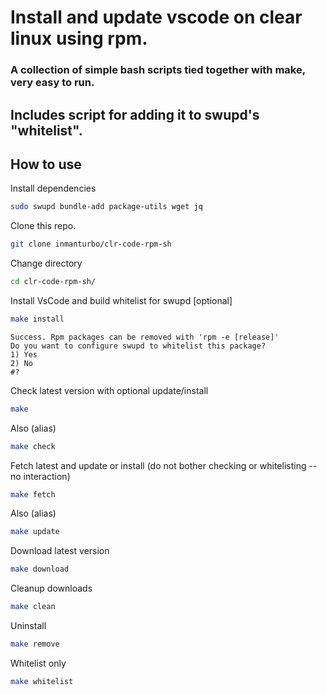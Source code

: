 # Install and update vscode on clear linux using rpm.

### A collection of simple bash scripts tied together with make, very easy to run.

## Includes script for adding it to swupd's "whitelist".

## How to use
Install dependencies
```bash
sudo swupd bundle-add package-utils wget jq
```

Clone this repo.

```bash
git clone inmanturbo/clr-code-rpm-sh
```
Change directory
```bash
cd clr-code-rpm-sh/
```

Install VsCode and build whitelist for swupd [optional]
```bash
make install
```
````
Success. Rpm packages can be removed with 'rpm -e [release]'
Do you want to configure swupd to whitelist this package?
1) Yes
2) No
#? 
````

Check latest version with optional update/install
```bash
make
```
Also (alias)
```bash
make check
```
Fetch latest and update or install (do not bother checking or whitelisting -- no interaction)

```bash
make fetch
```
Also (alias)
```bash
make update
```
Download latest version
```bash
make download
```
Cleanup downloads
```bash
make clean
```
Uninstall
```bash
make remove
```
Whitelist only
```bash
make whitelist
```


